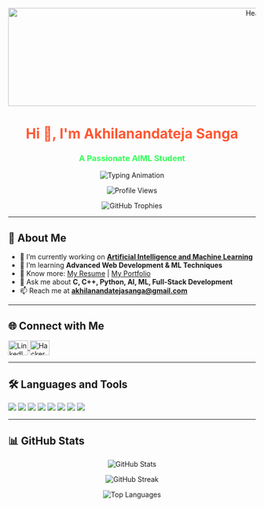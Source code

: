 <p align="center">
  <img src="https://i.giphy.com/media/V4NSR1NG2p0KeJJyr5/giphy.gif" alt="Header" width="1000" height="200"/>
</p>

<h1 align="center"><span style="color:#FF5733">Hi 👋, I'm Akhilanandateja Sanga</span></h1>
<h3 align="center"><span style="color:#33FF57">A Passionate AIML Student</span></h3>

<p align="center">
  <img src="https://readme-typing-svg.herokuapp.com?font=Fira+Code&size=22&pause=1000&color=32CD32&center=true&vCenter=true&width=600&lines=Machine+Learning+Developer;AI/ML+Engineer;PHP+Full+Stack+Developer;Full+Stack+Developer" alt="Typing Animation" />
</p>

<p align="center">
  <img src="https://komarev.com/ghpvc/?username=akhilanandateja&label=Profile%20views&color=0e75b6&style=flat" alt="Profile Views"/>
</p>

<p align="center">
  <img src="https://github-profile-trophy.vercel.app/?username=akhilanandateja&margin-w=5&no-bg=true&theme=nord" alt="GitHub Trophies"/>
</p>

---

## 🚀 About Me

- 🔭 I’m currently working on **[Artificial Intelligence and Machine Learning](https://github.com/akhilanandateja/)**
- 🌱 I’m learning **Advanced Web Development & ML Techniques**
- 📄 Know more: [My Resume](https://drive.google.com/file/d/1g9Tlz3g3hedWVOU_axLeQ2ks5ulNiocl/view?usp=drive_link) | [My Portfolio](https://akhilanandateja.github.io/portfolio/)
- 💬 Ask me about **C, C++, Python, AI, ML, Full-Stack Development**
- 📫 Reach me at **akhilanandatejasanga@gmail.com**

---

## 🌐 Connect with Me

<p align="left">
  <a href="https://linkedin.com/in/sanga-akhilanandateja" target="blank">
    <img align="center" src="https://raw.githubusercontent.com/rahuldkjain/github-profile-readme-generator/master/src/images/icons/Social/linked-in-alt.svg" alt="LinkedIn" height="30" width="40" />
  </a>
  <a href="https://www.hackerrank.com/akhilanandateja" target="blank">
    <img align="center" src="https://raw.githubusercontent.com/rahuldkjain/github-profile-readme-generator/master/src/images/icons/Social/hackerrank.svg" alt="HackerRank" height="30" width="40" />
  </a>
</p>

---

## 🛠️ Languages and Tools

<p align="left">
  <a href="https://www.cprogramming.com/" target="_blank"><img src="https://img.icons8.com/color/48/000000/c-programming.png"/></a>
  <a href="https://www.w3schools.com/cpp/" target="_blank"><img src="https://img.icons8.com/color/48/000000/c-plus-plus-logo.png"/></a>
  <a href="https://www.python.org" target="_blank"><img src="https://img.icons8.com/color/48/000000/python.png"/></a>
  <a href="https://developer.mozilla.org/en-US/docs/Web/HTML" target="_blank"><img src="https://img.icons8.com/color/48/000000/html-5.png"/></a>
  <a href="https://developer.mozilla.org/en-US/docs/Web/CSS" target="_blank"><img src="https://img.icons8.com/color/48/000000/css3.png"/></a>
  <a href="https://developer.mozilla.org/en-US/docs/Web/JavaScript" target="_blank"><img src="https://img.icons8.com/color/48/000000/javascript.png"/></a>
  <a href="https://getbootstrap.com" target="_blank"><img src="https://img.icons8.com/color/48/000000/bootstrap.png"/></a>
  <a href="https://www.mysql.com/" target="_blank"><img src="https://img.icons8.com/fluency/48/000000/mysql-logo.png"/></a>
</p>

---

## 📊 GitHub Stats

<p align="center">
  <img src="https://github-readme-stats.vercel.app/api?username=akhilanandateja&show_icons=true&locale=en&theme=tokyonight" alt="GitHub Stats" />
</p>

<p align="center">
  <img src="https://github-readme-streak-stats.herokuapp.com/?user=akhilanandateja&theme=tokyonight" alt="GitHub Streak" />
</p>

<p align="center">
  <img src="https://github-readme-stats.vercel.app/api/top-langs/?username=akhilanandateja&layout=compact&theme=tokyonight" alt="Top Languages" />
</p>
